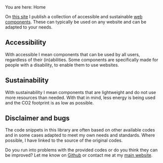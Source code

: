 You are here: Home

On [this site](https://alverdae.github.io/accsus-components/) I publish a collection of accessible and sustainable [web components](/accsus-components/components/). These can typically be used on any website and can be adapted to your needs. 

## Accessibility
With accessible I mean components that can be used by all users, regardless of their (in)abilities. Some components are specifically made for people with a disability, to enable them to use websites. 

## Sustainability
With sustainability I mean components that are lightweight and do not use more resources than needed. With that in mind, less energy is being used and the CO2 footprint is as low as possible. 

## Disclaimer and bugs
The code snippets in this library are often based on other available codes and in some cases adapted to meet my own needs and standards. Where possible, I have linked to the source of the original codes.

Do you run into problems with the provided codes or do you think they can be improved? Let me know on [Github](https://github.com/alverdae/accsus-components) or contact me at my [main website](https://alverdae.com/en/contact-en/).